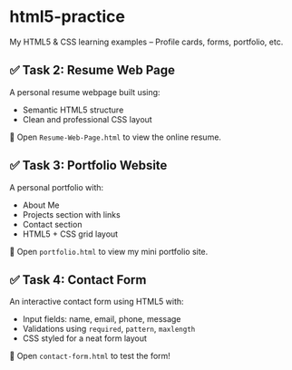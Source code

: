 # html5-practice
My HTML5 &amp; CSS learning examples – Profile cards, forms, portfolio, etc.

## ✅ Task 2: Resume Web Page

A personal resume webpage built using:
- Semantic HTML5 structure
- Clean and professional CSS layout

🔗 Open `Resume-Web-Page.html` to view the online resume.

## ✅ Task 3: Portfolio Website

A personal portfolio with:
- About Me
- Projects section with links
- Contact section
- HTML5 + CSS grid layout

🔗 Open `portfolio.html` to view my mini portfolio site.


## ✅ Task 4: Contact Form

An interactive contact form using HTML5 with:
- Input fields: name, email, phone, message
- Validations using `required`, `pattern`, `maxlength`
- CSS styled for a neat form layout

🔗 Open `contact-form.html` to test the form!

